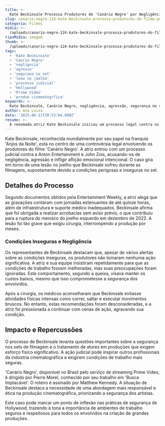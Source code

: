 ```yaml
---
title: >-
  Kate Beckinsale Processa Produtores de 'Canário Negro' por Negligência e Agressão: Um Caso de Segurança no Set
slug: canario-negro-124-kate-beckinsale-processa-produtores-do-filme-por-negligencia-e-agressao
categoria: Filmes
midia: >-
  /uploads/canario-negro-124-kate-beckinsale-processa-produtores-do-filme-por-negligencia-e-agressao-thumb.webp
tipoMidia: imagem
thumb: >-
  /uploads/canario-negro-124-kate-beckinsale-processa-produtores-do-filme-por-negligencia-e-agressao-thumb.webp
tags:
  - 'Kate Beckinsale'
  - 'Canrio Negro'
  - 'negligncia'
  - 'agresso'
  - 'segurana no set'
  - 'leso no joelho'
  - 'processo judicial'
  - 'Hollywood'
  - 'Prime Video'
  - 'produo cinematogrfica'
keywords: >-
  Kate Beckinsale, Canário Negro, negligência, agressão, segurança no set, lesão no joelho, processo judicial, Hollywood, Prime Video, produção cinematográfica
author: Ana Luiza
data: '2025-06-11T20:53:04.000Z'
resumo: >-
  A renomada atriz Kate Beckinsale iniciou um processo legal contra os produtores de 'Canário Negro', alegando negligência e agressão após sofrer uma lesão grave durante as filmagens. A ação destaca as condições inseguras enfrentadas pela atriz no set.
---
```


Kate Beckinsale, reconhecida mundialmente por seu papel na franquia 'Anjos da Noite', está no centro de uma controvérsia legal envolvendo os produtores do filme 'Canário Negro'. A atriz entrou com um processo judicial contra a Anton Entertainment e John Zois, acusando-os de negligência, agressão e infligir aflição emocional intencional. O caso gira em torno de uma lesão no joelho que Beckinsale sofreu durante as filmagens, supostamente devido a condições perigosas e inseguras no set.

## Detalhes do Processo

Segundo documentos obtidos pela Entertainment Weekly, a atriz alega que as gravações contaram com jornadas extenuantes de até quinze horas, além de infraestrutura e suporte médico inadequados. Beckinsale afirma que foi obrigada a realizar acrobacias sem aviso prévio, o que contribuiu para a ruptura do menisco do joelho esquerdo em dezembro de 2022. A lesão foi tão grave que exigiu cirurgia, interrompendo a produção por meses.

### Condições Inseguras e Negligência

Os representantes de Beckinsale destacam que, apesar de vários alertas sobre as condições inseguras, os produtores não tomaram nenhuma ação significativa. A atriz e sua equipe insistiram repetidamente para que as condições de trabalho fossem melhoradas, mas suas preocupações foram ignoradas. Este comportamento, segundo a queixa, visava manter os custos baixos, mesmo que isso comprometesse a segurança dos envolvidos.

Após a cirurgia, os médicos aconselharam que Beckinsale evitasse atividades físicas intensas como correr, saltar e executar movimentos bruscos. No entanto, estas recomendações foram desconsideradas, e a atriz foi pressionada a continuar com cenas de ação, agravando sua condição.

## Impacto e Repercussões

O processo de Beckinsale levanta questões importantes sobre a segurança nos sets de filmagem e o tratamento de atores em produções que exigem esforço físico significativo. A ação judicial pode inspirar outros profissionais da indústria cinematográfica a exigirem condições de trabalho mais seguras.

'Canário Negro', disponível no Brasil pelo serviço de streaming Prime Video, é dirigido por Pierre Morel, conhecido por seu trabalho em 'Busca Implacável'. O roteiro é assinado por Matthew Kennedy. A situação de Beckinsale destaca a necessidade de uma abordagem mais responsável e ética na produção cinematográfica, priorizando a segurança dos artistas.

Este caso pode marcar um ponto de inflexão nas práticas de segurança de Hollywood, trazendo à tona a importância de ambientes de trabalho seguros e respeitosos para todos os envolvidos na criação de grandes produções.